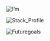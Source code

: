   
![I’m](https://github.com/LysImbecile/LysImbecile/assets/136639736/e403009f-5153-40da-886a-68c56c371b64)





![Stack_Profile](https://github.com/LysImbecile/LysImbecile/assets/136639736/d3c4242c-a76f-4b4c-af44-7f00aad802c3)





![Futuregoals](https://github.com/LysImbecile/LysImbecile/assets/136639736/1664525a-b76d-48a7-ba47-457fc67415b4)
